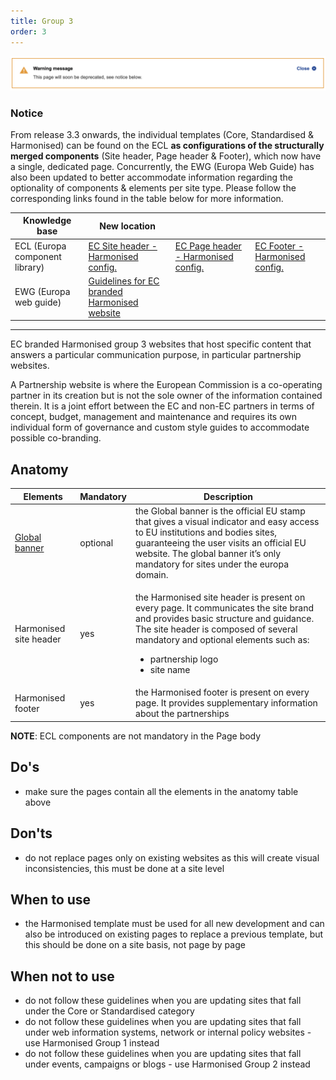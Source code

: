 ```yaml
---
title: Group 3
order: 3
---
```


![](/cms-images/screenshot-2022-04-13-at-11.40.03.png)

### Notice

From release 3.3 onwards, the individual templates (Core, Standardised & Harmonised) can be found on the ECL **as configurations of the structurally merged components** (Site header, Page header & Footer), which now have a single, dedicated page. Concurrently, the EWG (Europa Web Guide) has also been updated to better accommodate information regarding the optionality of components & elements per site type. Please follow the corresponding links found in the table below for more information.

| Knowledge base                 | New location                                                                                                                      |                                                                                                                         |                                                                                                                    |
| ------------------------------ | --------------------------------------------------------------------------------------------------------------------------------- | ----------------------------------------------------------------------------------------------------------------------- | ------------------------------------------------------------------------------------------------------------------ |
| ECL (Europa component library) | [EC Site header - Harmonised config.](https://ec.europa.eu/component-library/ec/components/site-wide/site-header/code/)           | [EC Page header - Harmonised config.](https://ec.europa.eu/component-library/ec/components/site-wide/page-header/code/) | [EC Footer - Harmonised config.](https://ec.europa.eu/component-library/ec/components/site-wide/site-footer/code/) |
| EWG (Europa web guide)         | [Guidelines for EC branded Harmonised website](https://wikis.ec.europa.eu/display/WEBGUIDE/EC+branded+harmonised+websites+design) |                                                                                                                         |                                                                                                                    |

---

EC branded Harmonised group 3 websites that host specific content that answers a particular communication purpose, in particular partnership websites.

A Partnership website is where the European Commission is a co-operating
partner in its creation but is not the sole owner of the information contained
therein. It is a joint effort between the EC and non-EC partners in terms of
concept, budget, management and maintenance and requires its own individual
form of governance and custom style guides to accommodate possible
co-branding.

## Anatomy

| Elements                                                                                 | Mandatory | Description                                                                                                                                                                                                                                                               |
| ---------------------------------------------------------------------------------------- | --------- | ------------------------------------------------------------------------------------------------------------------------------------------------------------------------------------------------------------------------------------------------------------------------- |
| [Global banner](https://webgate.ec.europa.eu/fpfis/wikis/display/webtools/Global+banner) | optional  | the Global banner is the official EU stamp that gives a visual indicator and easy access to EU institutions and bodies sites, guaranteeing the user visits an official EU website. The global banner it’s only mandatory for sites under the europa domain.               |
| Harmonised site header                                                                   | yes       | <p>the Harmonised site header is present on every page. It communicates the site brand and provides basic structure and guidance. The site header is composed of several mandatory and optional elements such as:</p><ul><li>partnership logo</li><li>site name</li></ul> |
| Harmonised footer                                                                        | yes       | the Harmonised footer is present on every page. It provides supplementary information about the partnerships                                                                                                                                                              |

**NOTE**: ECL components are not mandatory in the Page body

## Do's

- make sure the pages contain all the elements in the anatomy table above

## Don'ts

- do not replace pages only on existing websites as this will create visual inconsistencies, this must be done at a site level

## When to use

- the Harmonised template must be used for all new development and can also be introduced on existing pages to replace a previous template, but this should be done on a site basis, not page by page

## When not to use

- do not follow these guidelines when you are updating sites that fall under the Core or Standardised category
- do not follow these guidelines when you are updating sites that fall under web information systems, network or internal policy websites - use Harmonised Group 1 instead
- do not follow these guidelines when you are updating sites that fall under events, campaigns or blogs - use Harmonised Group 2 instead
